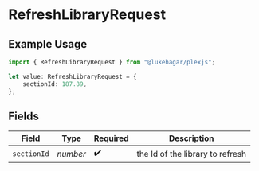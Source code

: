 # RefreshLibraryRequest

## Example Usage

```typescript
import { RefreshLibraryRequest } from "@lukehagar/plexjs";

let value: RefreshLibraryRequest = {
    sectionId: 187.89,
};
```

## Fields

| Field                            | Type                             | Required                         | Description                      |
| -------------------------------- | -------------------------------- | -------------------------------- | -------------------------------- |
| `sectionId`                      | *number*                         | :heavy_check_mark:               | the Id of the library to refresh |